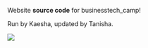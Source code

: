 Website **source code** for businesstech_camp!

Run by Kaesha, updated by Tanisha.

<img src="https://img.shields.io/static/v1?label=build&message=complete&color=green?style=plastic&logo=" />
